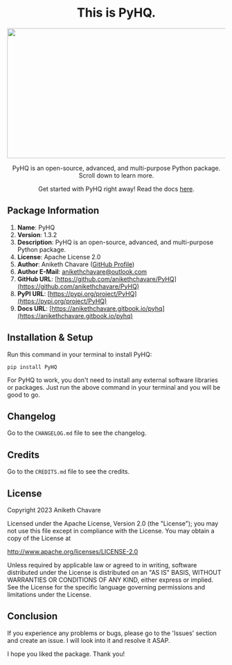 <h1 align="center">This is PyHQ.</h1>

<p align="center"><img src="https://github.com/anikethchavare/PyHQ/assets/50455489/4eb7bab2-b4c4-4a2a-bb1c-4e6be7c53da2" width="600" height="300"></p>

<p align="center">PyHQ is an open-source, advanced, and multi-purpose Python package. Scroll down to learn more.</p>

<p align="center">Get started with PyHQ right away! Read the docs <a href="https://anikethchavare.gitbook.io/pyhq">here</a>.</p>

## Package Information

1. **Name**: PyHQ</br>
2. **Version**: 1.3.2</br>
3. **Description**: PyHQ is an open-source, advanced, and multi-purpose Python package.</br>
4. **License**: Apache License 2.0</br>
5. **Author**: Aniketh Chavare ([GitHub Profile](https://github.com/anikethchavare))</br>
6. **Author E-Mail**: anikethchavare@outlook.com</br>
7. **GitHub URL**: [https://github.com/anikethchavare/PyHQ](https://github.com/anikethchavare/PyHQ)</br>
8. **PyPI URL**: [https://pypi.org/project/PyHQ](https://pypi.org/project/PyHQ)</br>
9. **Docs URL**: [https://anikethchavare.gitbook.io/pyhq](https://anikethchavare.gitbook.io/pyhq)

## Installation & Setup

Run this command in your terminal to install PyHQ:

`pip install PyHQ`

For PyHQ to work, you don't need to install any external software libraries or packages. Just run the above command in your terminal and you will be good to go.

## Changelog

Go to the `CHANGELOG.md` file to see the changelog.

## Credits

Go to the `CREDITS.md` file to see the credits.

## License

Copyright 2023 Aniketh Chavare

Licensed under the Apache License, Version 2.0 (the "License");
you may not use this file except in compliance with the License.
You may obtain a copy of the License at

http://www.apache.org/licenses/LICENSE-2.0

Unless required by applicable law or agreed to in writing, software
distributed under the License is distributed on an "AS IS" BASIS,
WITHOUT WARRANTIES OR CONDITIONS OF ANY KIND, either express or implied.
See the License for the specific language governing permissions and
limitations under the License.

## Conclusion

If you experience any problems or bugs, please go to the 'Issues' section and create an issue. I will look into it and resolve it ASAP.

I hope you liked the package. Thank you!